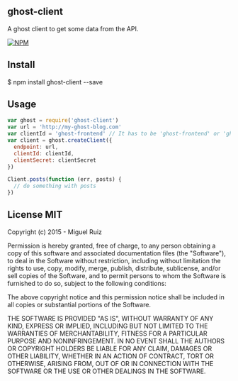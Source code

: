 ## ghost-client

A ghost client to get some data from the API.

[![NPM](https://nodei.co/npm/ghost-client.png)](https://nodei.co/npm/ghost-client/)


## Install

$ npm install ghost-client --save

## Usage

```js
var ghost = require('ghost-client')
var url = 'http://my-ghost-blog.com'
var clientId = 'ghost-frontend' // It has to be 'ghost-frontend' or 'ghost-admin'
var client = ghost.createClient({
  endpoint: url,
  clientId: clientId,
  clientSecret: clientSecret 
})

Client.posts(function (err, posts) {
  // do something with posts
})
```

## License MIT

Copyright (c) 2015 - Miguel Ruiz

Permission is hereby granted, free of charge, to any person obtaining a copy
of this software and associated documentation files (the "Software"), to deal
in the Software without restriction, including without limitation the rights
to use, copy, modify, merge, publish, distribute, sublicense, and/or sell
copies of the Software, and to permit persons to whom the Software is
furnished to do so, subject to the following conditions:

The above copyright notice and this permission notice shall be included in
all copies or substantial portions of the Software.

THE SOFTWARE IS PROVIDED "AS IS", WITHOUT WARRANTY OF ANY KIND, EXPRESS OR
IMPLIED, INCLUDING BUT NOT LIMITED TO THE WARRANTIES OF MERCHANTABILITY,
FITNESS FOR A PARTICULAR PURPOSE AND NONINFRINGEMENT. IN NO EVENT SHALL THE
AUTHORS OR COPYRIGHT HOLDERS BE LIABLE FOR ANY CLAIM, DAMAGES OR OTHER
LIABILITY, WHETHER IN AN ACTION OF CONTRACT, TORT OR OTHERWISE, ARISING FROM,
OUT OF OR IN CONNECTION WITH THE SOFTWARE OR THE USE OR OTHER DEALINGS IN THE
SOFTWARE.
